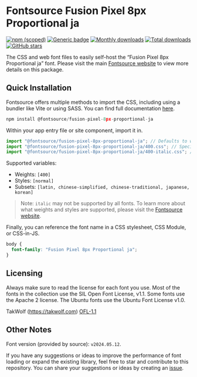 # Fontsource Fusion Pixel 8px Proportional ja

[![npm (scoped)](https://img.shields.io/npm/v/@fontsource/fusion-pixel-8px-proportional-ja?color=brightgreen)](https://www.npmjs.com/package/@fontsource/fusion-pixel-8px-proportional-ja) [![Generic badge](https://img.shields.io/badge/fontsource-passing-brightgreen)](https://github.com/fontsource/fontsource) [![Monthly downloads](https://badgen.net/npm/dm/@fontsource/fusion-pixel-8px-proportional-ja)](https://github.com/fontsource/fontsource) [![Total downloads](https://badgen.net/npm/dt/@fontsource/fusion-pixel-8px-proportional-ja)](https://github.com/fontsource/fontsource) [![GitHub stars](https://img.shields.io/github/stars/fontsource/fontsource.svg?style=social&label=Star)](https://github.com/fontsource/fontsource/stargazers)

The CSS and web font files to easily self-host the “Fusion Pixel 8px Proportional ja” font. Please visit the main [Fontsource website](https://fontsource.org/fonts/fusion-pixel-8px-proportional-ja) to view more details on this package.

## Quick Installation

Fontsource offers multiple methods to import the CSS, including using a bundler like Vite or using SASS. You can find full documentation [here](https://fontsource.org/docs/getting-started/introduction).

```javascript
npm install @fontsource/fusion-pixel-8px-proportional-ja
```

Within your app entry file or site component, import it in.

```javascript
import "@fontsource/fusion-pixel-8px-proportional-ja"; // Defaults to weight 400
import "@fontsource/fusion-pixel-8px-proportional-ja/400.css"; // Specify weight
import "@fontsource/fusion-pixel-8px-proportional-ja/400-italic.css"; // Specify weight and style
```

Supported variables:
- Weights: `[400]`
- Styles: `[normal]`
- Subsets: `[latin, chinese-simplified, chinese-traditional, japanese, korean]`

> Note: `italic` may not be supported by all fonts. To learn more about what weights and styles are supported, please visit the [Fontsource website](https://fontsource.org/fonts/fusion-pixel-8px-proportional-ja).

Finally, you can reference the font name in a CSS stylesheet, CSS Module, or CSS-in-JS.

```css
body {
  font-family: "Fusion Pixel 8px Proportional ja";
}
```

## Licensing
Always make sure to read the license for each font you use. Most of the fonts in the collection use the SIL Open Font License, v1.1. Some fonts use the Apache 2 license. The Ubuntu fonts use the Ubuntu Font License v1.0.

TakWolf (https://takwolf.com)
[OFL-1.1](https://raw.githubusercontent.com/TakWolf/fusion-pixel-font/master/LICENSE-OFL)

## Other Notes
Font version (provided by source): `v2024.05.12`.

If you have any suggestions or ideas to improve the performance of font loading or expand the existing library, feel free to star and contribute to this repository. You can share your suggestions or ideas by creating an [issue](https://github.com/fontsource/fontsource/issues).
